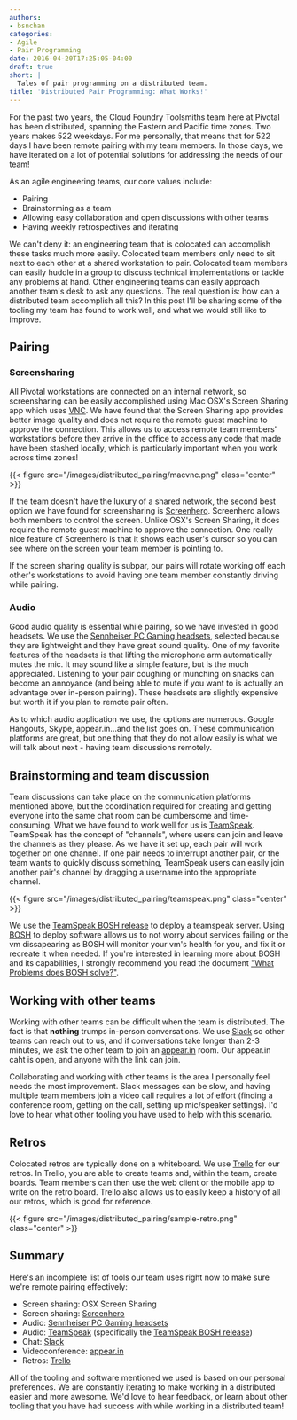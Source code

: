 ```yaml
---
authors:
- bsnchan
categories:
- Agile
- Pair Programming
date: 2016-04-20T17:25:05-04:00
draft: true
short: |
  Tales of pair programming on a distributed team.
title: 'Distributed Pair Programming: What Works!'
---
```


For the past two years, the Cloud Foundry Toolsmiths team here at Pivotal has been distributed, spanning the Eastern and Pacific time zones. Two years makes 522 weekdays. For me personally, that means that for 522 days I have been remote pairing with my team members. In those days, we have iterated on a lot of potential solutions for addressing the needs of our team!

As an agile engineering teams, our core values include:

* Pairing
* Brainstorming as a team
* Allowing easy collaboration and open discussions with other teams
* Having weekly retrospectives and iterating

We can't deny it: an engineering team that is colocated can accomplish these tasks much more easily. Colocated team members only need to sit next to each other at a shared workstation to pair. Colocated team members can easily huddle in a group to discuss technical implementations or tackle any problems at hand. Other engineering teams can easily approach another team's desk to ask any questions. The real question is: how can a distributed team accomplish all this? In this post I'll be sharing some of the tooling my team has found to work well, and what we would still like to improve.

## Pairing

### Screensharing

All Pivotal workstations are connected on an internal network, so screensharing can be easily accomplished using Mac OSX's Screen Sharing app which uses [VNC](https://en.wikipedia.org/wiki/Virtual_Network_Computing). We have found that the Screen Sharing app provides better image quality and does not require the remote guest machine to approve the connection. This allows us to access remote team members' workstations before they arrive in the office to access any code that made have been stashed locally, which is particularly important when you work across time zones!

{{< figure src="/images/distributed_pairing/macvnc.png" class="center" >}}

If the team doesn't have the luxury of a shared network, the second best option we have found for screensharing is [Screenhero](https://screenhero.com/). Screenhero allows both members to control the screen. Unlike OSX's Screen Sharing, it does require the remote guest machine to approve the connection. One really nice feature of Screenhero is that it shows each user's cursor so you can see where on the screen your team member is pointing to.

If the screen sharing quality is subpar, our pairs will rotate working off each other's workstations to avoid having one team member constantly driving while pairing.

### Audio

Good audio quality is essential while pairing, so we have invested in good headsets. We use the [Sennheiser PC Gaming headsets](http://en-us.sennheiser.com/pc-gaming-headset), selected because they are lightweight and they have great sound quality. One of my favorite features of the headsets is that lifting the microphone arm automatically mutes the mic. It may sound like a simple feature, but is the much appreciated. Listening to your pair coughing or munching on snacks can become an annoyance (and being able to mute if you want to is actually an advantage over in-person pairing). These headsets are slightly expensive but worth it if you plan to remote pair often.

As to which audio application we use, the options are numerous. Google Hangouts, Skype, appear.in...and the list goes on. These communication platforms are great, but one thing that they do not allow easily is what we will talk about next - having team discussions remotely.

## Brainstorming and team discussion

Team discussions can take place on the communication platforms mentioned above, but the coordination required for creating and getting everyone into the same chat room can be cumbersome and time-consuming. What we have found to work well for us is [TeamSpeak](https://www.teamspeak.com/). TeamSpeak has the concept of "channels", where users can join and leave the channels as they please. As we have it set up, each pair will work together on one channel. If one pair needs to interrupt another pair, or the team wants to quickly discuss something, TeamSpeak users can easily join another pair's channel by dragging a username into the appropriate channel.

{{< figure src="/images/distributed_pairing/teamspeak.png" class="center" >}}


We use the [TeamSpeak BOSH release](https://github.com/pivotal-cf-experimental/teamspeak-bosh-release) to deploy a teamspeak server. Using [BOSH](http://bosh.io/) to deploy software allows us to not worry about services failing or the vm dissapearing as BOSH will monitor your vm's health for you, and fix it or recreate it when needed. If you're interested in learning more about BOSH and its capabilities, I strongly recommend you read the document ["What Problems does BOSH solve?"](http://bosh.io/docs/problems.html).

## Working with other teams

Working with other teams can be difficult when the team is distributed. The fact is that **nothing** trumps in-person conversations. We use [Slack](https://slack.com/) so other teams can reach out to us, and if conversations take longer than 2-3 minutes, we ask the other team to join an [appear.in](https://appear.in) room. Our appear.in caht is open, and anyone with the link can join.

Collaborating and working with other teams is the area I personally feel needs the most improvement. Slack messages can be slow, and having multiple team members join a video call requires a lot of effort (finding a conference room, getting on the call, setting up mic/speaker settings). I'd love to hear what other tooling you have used to help with this scenario.

## Retros

Colocated retros are typically done on a whiteboard. We use [Trello](https://trello.com/) for our retros. In Trello, you are able to create teams and, within the team, create boards. Team members can then use the web client or the mobile app to write on the retro board. Trello also allows us to easily keep a history of all our retros, which is good for reference.

{{< figure src="/images/distributed_pairing/sample-retro.png" class="center" >}}

## Summary

Here's an incomplete list of tools our team uses right now to make sure we're remote pairing effectively:

* Screen sharing: OSX Screen Sharing
* Screen sharing: [Screenhero](https://screenhero.com/)
* Audio: [Sennheiser PC Gaming headsets](http://en-us.sennheiser.com/pc-gaming-headset)
* Audio: [TeamSpeak](https://www.teamspeak.com/) (specifically the [TeamSpeak BOSH release](https://github.com/pivotal-cf-experimental/teamspeak-bosh-release))
* Chat: [Slack](https://slack.com/)
* Videoconference: [appear.in](https://appear.in)
* Retros: [Trello](https://trello.com/)

All of the tooling and software mentioned we used is based on our personal preferences. We are constantly iterating to make working in a distributed easier and more awesome. We'd love to hear feedback, or learn about other tooling that you have had success with while working in a distributed team!
